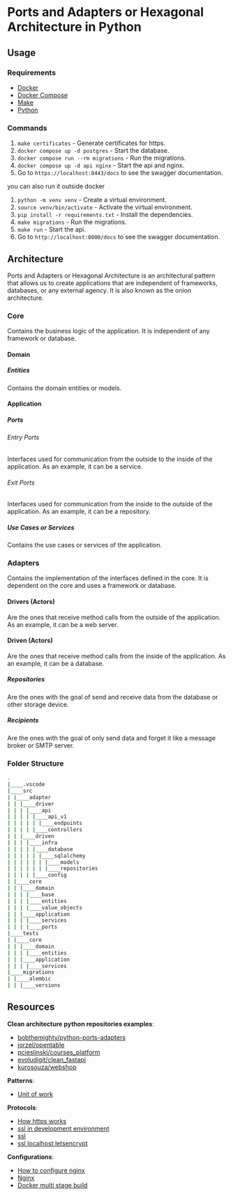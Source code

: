 # Ports and Adapters or Hexagonal Architecture in Python

## Usage

### Requirements

- [Docker](https://docs.docker.com/get-docker/)
- [Docker Compose](https://docs.docker.com/compose/install/)
- [Make](https://www.gnu.org/software/make/)
- [Python](https://www.python.org/downloads/)

### Commands

1. `make certificates` - Generate certificates for https.
2. `docker compose up -d postgres` - Start the database.
3. `docker compose run --rm migrations` - Run the migrations.
4. `docker compose up -d api nginx` - Start the api and nginx.
5. Go to `https://localhost:8443/docs` to see the swagger documentation.

you can also run it outside docker

1. `python -m venv venv` - Create a virtual environment.
2. `source venv/bin/activate` - Activate the virtual environment.
3. `pip install -r requirements.txt` - Install the dependencies.
4. `make migrations` - Run the migrations.
5. `make run` - Start the api.
6. Go to `http://localhost:8000/docs` to see the swagger documentation.

## Architecture

Ports and Adapters or Hexagonal Architecture is an architectural pattern that allows us to create applications that are independent of frameworks, databases, or any external agency. It is also known as the onion architecture.

### Core

Contains the business logic of the application. It is independent of any framework or database.

#### Domain

##### Entities

Contains the domain entities or models.

#### Application

##### Ports

###### Entry Ports

Interfaces used for communication from the outside to the inside of the application. As an example, it can be a service.

###### Exit Ports

Interfaces used for communication from the inside to the outside of the application. As an example, it can be a repository.

##### Use Cases or Services

Contains the use cases or services of the application.

### Adapters

Contains the implementation of the interfaces defined in the core. It is dependent on the core and uses a framework or database.

#### Drivers (Actors)

Are the ones that receive method calls from the outside of the application. As an example, it can be a web server.

#### Driven (Actors)

Are the ones that receive method calls from the inside of the application. As an example, it can be a database.

##### Repositories

Are the ones with the goal of send and receive data from the database or other storage device.

##### Recipients

Are the ones with the goal of only send data and forget it like a message broker or SMTP server.

### Folder Structure

```sh
.
|____.vscode
|____src
| |____adapter
| | |____driver
| | | |____api
| | | | |____api_v1
| | | | | |____endpoints
| | | | |____controllers
| | |____driven
| | | |____infra
| | | | |____database
| | | | | |____sqlalchemy
| | | | | | |____models
| | | | | | |____repositories
| | | | |____config
| |____core
| | |____domain
| | | |____base
| | | |____entities
| | | |____value_objects
| | |____application
| | | |____services
| | | |____ports
|____tests
| |____core
| | |____domain
| | | |____entities
| | |____application
| | | |____services
|____migrations
| |____alembic
| | |____versions
```

## Resources

**Clean architecture python repositories examples**:

- [bobthemighty/python-ports-adapters](https://github.com/bobthemighty/python-ports-adapters)
- [jorzel/opentable](https://github.com/jorzel/opentable)
- [pcieslinski/courses_platform](https://github.com/pcieslinski/courses_platform)
- [evoludigit/clean_fastapi](https://github.com/evoludigit/clean_fastapi)
- [kurosouza/webshop](https://github.com/kurosouza/webshop)

**Patterns**:

- [Unit of work](https://medium.com/@surajit.das0320/understanding-unit-of-work-manager-bcdfb9190d86)

**Protocols**:

- [How https works](https://howhttps.works/)
- [ssl in development environment](https://medium.com/geekculture/webapp-nginx-and-ssl-in-docker-compose-6d02bdbe8fa0)
- [ssl](https://pentacent.medium.com/nginx-and-lets-encrypt-with-docker-in-less-than-5-minutes-b4b8a60d3a71)
- [ssl localhost letsencrypt](https://letsencrypt.org/docs/certificates-for-localhost/)

**Configurations**:

- [How to configure nginx](https://web.archive.org/web/20230321180419/https://www.patricksoftwareblog.com/how-to-configure-nginx-for-a-flask-web-application/)
- [Nginx](https://www.nginx.com/resources/wiki/start/topics/examples/full/)
- [Docker multi stage build](https://pythonspeed.com/articles/multi-stage-docker-python/)
